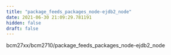 ```yaml
---
title: "package_feeds_packages_node-ejdb2_node"
date: 2021-06-30 21:09:29.781191
hidden: false
draft: false
---
```


bcm27xx/bcm2710/package_feeds_packages_node-ejdb2_node

